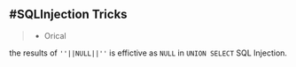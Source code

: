 #SQLInjection Tricks
--------------

>* Orical

the results of ```''||NULL||''``` is effictive as ```NULL``` in ```UNION SELECT``` SQL Injection.
